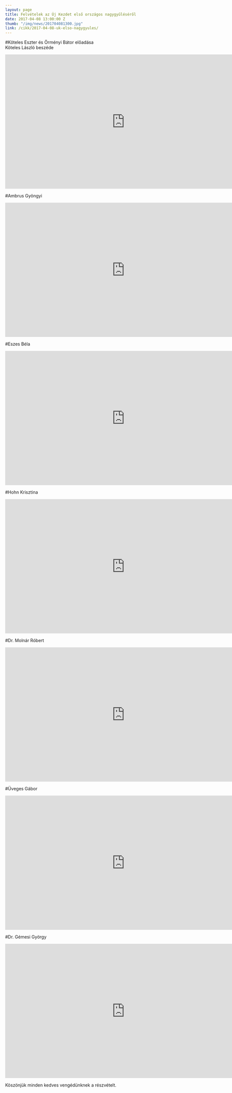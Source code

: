 ```yaml
---
layout: page
title: Felvételek az Új Kezdet első országos nagygyűléséről
date: 2017-04-08 13:00:00 Z
thumb: "/img/news/201704081300.jpg"
link: /cikk/2017-04-08-uk-elso-nagygyules/
---
```


#Köteles Eszter és Örményi Bátor előadása<br>Köteles László beszéde
<iframe width="770" height="433" src="https://www.youtube.com/embed/Utx3YXIZBaE" frameborder="0" allowfullscreen></iframe>
<br>

#Ambrus Gyöngyi
<iframe width="770" height="433" src="https://www.youtube.com/embed/eeHmYjFO1L8" frameborder="0" allowfullscreen></iframe>
<br>

#Eszes Béla
<iframe width="770" height="433" src="https://www.youtube.com/embed/8RPXWapXV24" frameborder="0" allowfullscreen></iframe>
<br>

#Hohn Krisztina
<iframe width="770" height="433" src="https://www.youtube.com/embed/zQCmOd_Sr4c" frameborder="0" allowfullscreen></iframe>
<br>

#Dr. Molnár Róbert
<iframe width="770" height="433" src="https://www.youtube.com/embed/O89Iwj_zL_k" frameborder="0" allowfullscreen></iframe>
<br>

#Üveges Gábor
<iframe width="770" height="433" src="https://www.youtube.com/embed/np7Ww1lBsCk" frameborder="0" allowfullscreen></iframe>
<br>

#Dr. Gémesi György
<iframe width="770" height="433" src="https://www.youtube.com/embed/zK2_eNaiEGM" frameborder="0" allowfullscreen></iframe>
<br>

Köszönjük minden kedves vengédünknek a részvételt.
